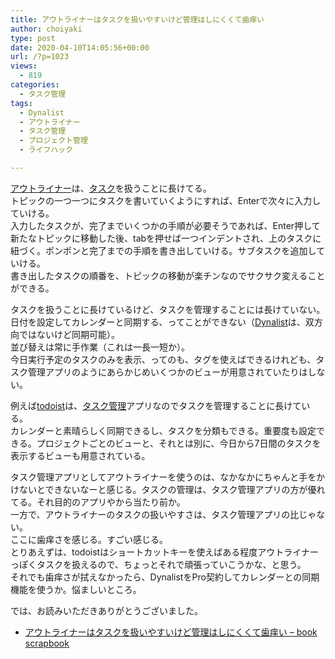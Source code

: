 ```yaml
---
title: アウトライナーはタスクを扱いやすいけど管理はしにくくて歯痒い
author: choiyaki
type: post
date: 2020-04-10T14:05:56+00:00
url: /?p=1023
views:
  - 819
categories:
  - タスク管理
tags:
  - Dynalist
  - アウトライナー
  - タスク管理
  - プロジェクト管理
  - ライフハック

---
```

[アウトライナー][1]は、[タスク][2]を扱うことに長けてる。  
トピックの一つ一つにタスクを書いていくようにすれば、Enterで次々に入力していける。  
入力したタスクが、完了までいくつかの手順が必要そうであれば、Enter押して新たなトピックに移動した後、tabを押せば一つインデントされ、上のタスクに紐づく。ポンポンと完了までの手順を書き出していける。サブタスクを追加していける。  
書き出したタスクの順番を、トピックの移動が楽チンなのでサクサク変えることができる。

タスクを扱うことに長けているけど、タスクを管理することには長けていない。  
日付を設定してカレンダーと同期する、ってことができない（[Dynalist][3]は、双方向ではないけど同期可能）。  
並び替えは常に手作業（これは一長一短か）。  
今日実行予定のタスクのみを表示、ってのも、タグを使えばできるけれども、タスク管理アプリのようにあらかじめいくつかのビューが用意されていたりはしない。

例えば[todoist][4]は、[タスク管理][5]アプリなのでタスクを管理することに長けている。  
カレンダーと素晴らしく同期できるし、タスクを分類もできる。重要度も設定できる。プロジェクトごとのビューと、それとは別に、今日から7日間のタスクを表示するビューも用意されている。

タスク管理アプリとしてアウトライナーを使うのは、なかなかにちゃんと手をかけないとできないなーと感じる。タスクの管理は、タスク管理アプリの方が優れてる。それ目的のアプリやから当たり前か。  
一方で、アウトライナーのタスクの扱いやすさは、タスク管理アプリの比じゃない。  
ここに歯痒さを感じる。すごい感じる。  
とりあえずは、todoistはショートカットキーを使えばある程度アウトライナーっぽくタスクを扱えるので、ちょっとそれで頑張っていこうかな、と思う。  
それでも歯痒さが拭えなかったら、DynalistをPro契約してカレンダーとの同期機能を使うか。悩ましいところ。

では、お読みいただきありがとうございました。

  * [アウトライナーはタスクを扱いやすいけど管理はしにくくて歯痒い &#8211; book scrapbook][6]

 [1]: https://scrapbox.io/choiyaki-hondana/%E3%82%A2%E3%82%A6%E3%83%88%E3%83%A9%E3%82%A4%E3%83%8A%E3%83%BC
 [2]: https://scrapbox.io/choiyaki-hondana/%E3%82%BF%E3%82%B9%E3%82%AF
 [3]: https://scrapbox.io/choiyaki-hondana/Dynalist
 [4]: https://scrapbox.io/choiyaki-hondana/todoist
 [5]: https://scrapbox.io/choiyaki-hondana/%E3%82%BF%E3%82%B9%E3%82%AF%E7%AE%A1%E7%90%86
 [6]: https://scrapbox.io/choiyaki-hondana/%E3%82%A2%E3%82%A6%E3%83%88%E3%83%A9%E3%82%A4%E3%83%8A%E3%83%BC%E3%81%AF%E3%82%BF%E3%82%B9%E3%82%AF%E3%82%92%E6%89%B1%E3%81%84%E3%82%84%E3%81%99%E3%81%84%E3%81%91%E3%81%A9%E7%AE%A1%E7%90%86%E3%81%AF%E3%81%97%E3%81%AB%E3%81%8F%E3%81%8F%E3%81%A6%E6%AD%AF%E7%97%92%E3%81%84